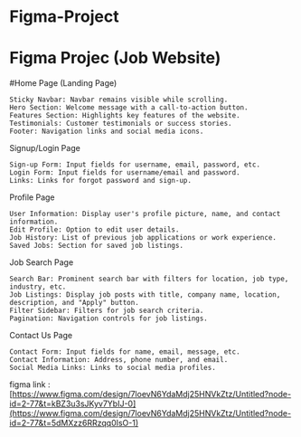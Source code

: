 # Figma-Project
# Figma Projec (Job Website)
#Home Page (Landing Page)

    Sticky Navbar: Navbar remains visible while scrolling.
    Hero Section: Welcome message with a call-to-action button.
    Features Section: Highlights key features of the website.
    Testimonials: Customer testimonials or success stories.
    Footer: Navigation links and social media icons.

Signup/Login Page

    Sign-up Form: Input fields for username, email, password, etc.
    Login Form: Input fields for username/email and password.
    Links: Links for forgot password and sign-up.

Profile Page

    User Information: Display user's profile picture, name, and contact information.
    Edit Profile: Option to edit user details.
    Job History: List of previous job applications or work experience.
    Saved Jobs: Section for saved job listings.

Job Search Page

    Search Bar: Prominent search bar with filters for location, job type, industry, etc.
    Job Listings: Display job posts with title, company name, location, description, and "Apply" button.
    Filter Sidebar: Filters for job search criteria.
    Pagination: Navigation controls for job listings.

Contact Us Page

    Contact Form: Input fields for name, email, message, etc.
    Contact Information: Address, phone number, and email.
    Social Media Links: Links to social media profiles.

figma link :
[https://www.figma.com/design/7loevN6YdaMdj25HNVkZtz/Untitled?node-id=2-77&t=kBZ3u3sJKyv7YbIJ-0](https://www.figma.com/design/7loevN6YdaMdj25HNVkZtz/Untitled?node-id=2-77&t=5dMXzz6RRzqq0IsO-1)
